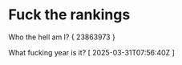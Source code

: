 # Fuck the rankings

Who the hell am I?
{ 23863973 }

What fucking year is it?
[ 2025-03-31T07:56:40Z ]

